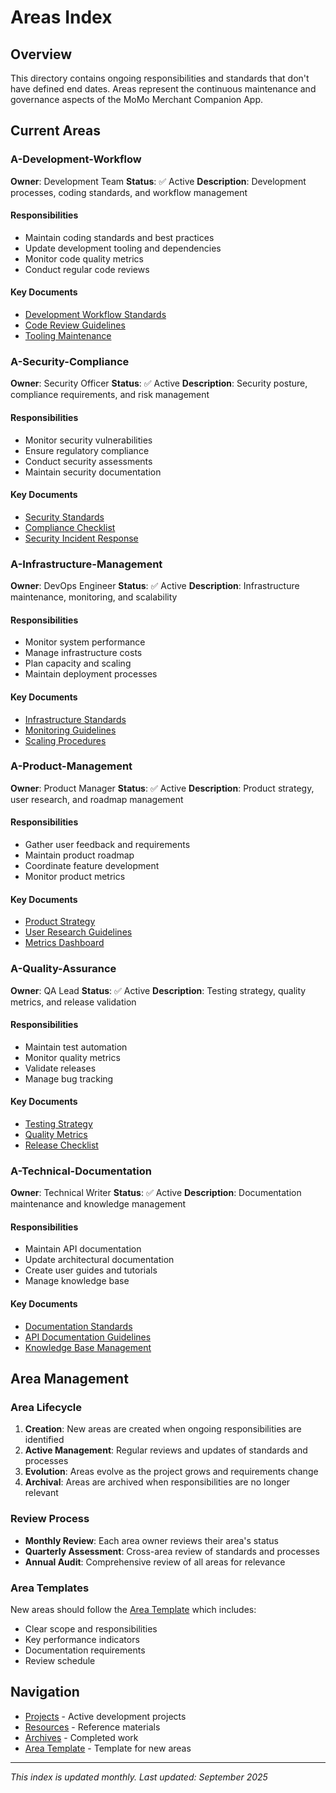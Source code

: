 # Areas Index

## Overview
This directory contains ongoing responsibilities and standards that don't have defined end dates. Areas represent the continuous maintenance and governance aspects of the MoMo Merchant Companion App.

## Current Areas

### A-Development-Workflow
**Owner**: Development Team
**Status**: ✅ Active
**Description**: Development processes, coding standards, and workflow management

#### Responsibilities
- Maintain coding standards and best practices
- Update development tooling and dependencies
- Monitor code quality metrics
- Conduct regular code reviews

#### Key Documents
- [Development Workflow Standards](development-workflow-standards.md)
- [Code Review Guidelines](code-review-guidelines.md)
- [Tooling Maintenance](tooling-maintenance.md)

### A-Security-Compliance
**Owner**: Security Officer
**Status**: ✅ Active
**Description**: Security posture, compliance requirements, and risk management

#### Responsibilities
- Monitor security vulnerabilities
- Ensure regulatory compliance
- Conduct security assessments
- Maintain security documentation

#### Key Documents
- [Security Standards](security-standards.md)
- [Compliance Checklist](compliance-checklist.md)
- [Security Incident Response](security-incident-response.md)

### A-Infrastructure-Management
**Owner**: DevOps Engineer
**Status**: ✅ Active
**Description**: Infrastructure maintenance, monitoring, and scalability

#### Responsibilities
- Monitor system performance
- Manage infrastructure costs
- Plan capacity and scaling
- Maintain deployment processes

#### Key Documents
- [Infrastructure Standards](infrastructure-standards.md)
- [Monitoring Guidelines](monitoring-guidelines.md)
- [Scaling Procedures](scaling-procedures.md)

### A-Product-Management
**Owner**: Product Manager
**Status**: ✅ Active
**Description**: Product strategy, user research, and roadmap management

#### Responsibilities
- Gather user feedback and requirements
- Maintain product roadmap
- Coordinate feature development
- Monitor product metrics

#### Key Documents
- [Product Strategy](product-strategy.md)
- [User Research Guidelines](user-research-guidelines.md)
- [Metrics Dashboard](metrics-dashboard.md)

### A-Quality-Assurance
**Owner**: QA Lead
**Status**: ✅ Active
**Description**: Testing strategy, quality metrics, and release validation

#### Responsibilities
- Maintain test automation
- Monitor quality metrics
- Validate releases
- Manage bug tracking

#### Key Documents
- [Testing Strategy](testing-strategy.md)
- [Quality Metrics](quality-metrics.md)
- [Release Checklist](release-checklist.md)

### A-Technical-Documentation
**Owner**: Technical Writer
**Status**: ✅ Active
**Description**: Documentation maintenance and knowledge management

#### Responsibilities
- Maintain API documentation
- Update architectural documentation
- Create user guides and tutorials
- Manage knowledge base

#### Key Documents
- [Documentation Standards](documentation-standards.md)
- [API Documentation Guidelines](api-documentation-guidelines.md)
- [Knowledge Base Management](knowledge-base-management.md)

## Area Management

### Area Lifecycle
1. **Creation**: New areas are created when ongoing responsibilities are identified
2. **Active Management**: Regular reviews and updates of standards and processes
3. **Evolution**: Areas evolve as the project grows and requirements change
4. **Archival**: Areas are archived when responsibilities are no longer relevant

### Review Process
- **Monthly Review**: Each area owner reviews their area's status
- **Quarterly Assessment**: Cross-area review of standards and processes
- **Annual Audit**: Comprehensive review of all areas for relevance

### Area Templates
New areas should follow the [Area Template](area-template.md) which includes:
- Clear scope and responsibilities
- Key performance indicators
- Documentation requirements
- Review schedule

## Navigation
- [Projects](../Projects/) - Active development projects
- [Resources](../Resources/) - Reference materials
- [Archives](../Archives/) - Completed work
- [Area Template](area-template.md) - Template for new areas

---

*This index is updated monthly. Last updated: September 2025*